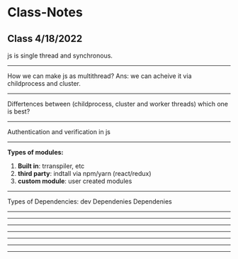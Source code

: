 # Class-Notes


Class 4/18/2022
--------------------------------------------------------------
js is single thread and synchronous. 

--------------------------------------------------------------
How we can make js as multithread? 
Ans: we can acheive it via childprocess and cluster.

--------------------------------------------------------------
Differtences between (childprocess, cluster and worker threads)
which one is best?

---------------------------------------------------------------
Authentication and verification in js

---------------------------------------------------------------
**Types of modules:**
1) **Built in**: trranspiler, etc
2) **third party**: indtall via npm/yarn (react/redux)
3) **custom module**: user created modules



---------------------------------------------------------------
Types of Dependencies:
dev Dependenies
Dependenies

---------------------------------------------------------------

---------------------------------------------------------------

---------------------------------------------------------------

---------------------------------------------------------------

---------------------------------------------------------------

---------------------------------------------------------------

---------------------------------------------------------------
